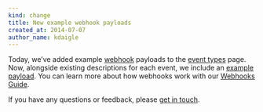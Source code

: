 ```yaml
---
kind: change
title: New example webhook payloads
created_at: 2014-07-07
author_name: kdaigle
---
```


Today, we’ve added example [webhook][webhooks] payloads to the [event types][event-types] page.
Now, alongside existing descriptions for each event, we include an [example payload][full-payload].
You can learn more about how webhooks work with our [Webhooks Guide][webhooks-guide].

If you have any questions or feedback, please [get in touch][get-in-touch].

[webhooks]: https://github.com/blog/1778-webhooks-level-up
[event-types]: https://developer.github.com/v3/activity/events/types/
[full-payload]: https://developer.github.com/v3/activity/events/types/#issuesevent
[webhooks-guide]: https://developer.github.com/webhooks/
[get-in-touch]: https://github.com/contact?form[subject]=Example+webhook+payloads
